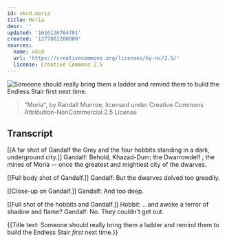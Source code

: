 ```yaml
---
id: xkcd.moria
title: Moria
desc: ''
updated: '1616126764701'
created: '1277881200000'
sources:
  name: xkcd
  url: 'https://creativecommons.org/licenses/by-nc/2.5/'
  license: Creative Commons 2.5
---
```

![Someone should really bring them a ladder and remind them to build the Endless Stair *first* next time.](https://imgs.xkcd.com/comics/moria.png)
> "Moria", by Randall Munroe, licensed under Creative Commons Attribution-NonCommercial 2.5 License

## Transcript
[[A far shot of Gandalf the Grey and the four hobbits standing in a dark, underground city.]]
Gandalf: Behold, Khazad-Dum; the 
Dwarrowdelf
; the mines of Moria -- once the greatest and mightiest city of the dwarves.

[[Full body shot of Gandalf.]]
Gandalf: But the dwarves delved too greedily. 

[[Close-up on Gandalf.]]
Gandalf: 
And too deep.


[[Full shot of the hobbits and Gandalf.]]
Hobbit: ...and awoke a terror of shadow and flame?
Gandalf: No. They couldn't get out.

{{Title text: Someone should really bring them a ladder and remind them to build the Endless Stair *first* next time.}}
